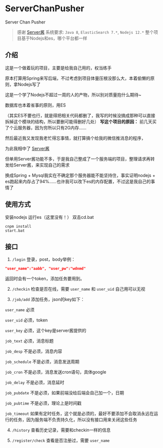# ServerChanPusher
 Server Chan Pusher

> 感谢 [Server酱](http://sc.ftqq.com/3.version)
> 系统要求: `Java 8`, `ElasticSearch 7.*`, `Nodejs 12.*`
> 整个项目基于Nodejs和es，哪个平台都一样

## 介绍
这是一个做着玩的项目，主要是给我自己用的，权当练手

原本打算用Spring来写后端，不过考虑到项目体量压根没那么大，本着偷懒的原则，拿Nodejs写了

这是一个学了Nodejs不超过一周的人的产物，所以别对质量抱什么期待~

数据库也本着省事的原则，用ES

（其实ES不要也行，就是得把相关代码都删了，我写的时候没搞成那种可以直接拆掉这个模块的结构，所以要删可能得删好几处）
**写这个项目的原因：**
前几天买了个云服务器，因为穷所以只有2G内存……

然后最近我又发现我老忙得忘事情，就打算搞个给我的微信推消息的程序，

为此我相中了 [Server酱](http://sc.ftqq.com/3.version)

但单用Server酱功能不多，于是我自己整成了一个服务端的项目，整理请求再转发给Server酱，来实现自己的需求

换成Spring + Mysql我实在不确定那个服务器能不能坚持住，事实证明nodejs + es跑起来内存占了94%……也许我可以改下es的内存配置，不过这是我自己的事情了

## 使用方式
安装nodejs
运行es（这里没有！）
双击cd.bat
```
cnpm install
start.bat
```

## 接口
1. `/login` 
登录，post，body举例： 
``` json
"user_name":"aabb", "user_pw":"wdnmd"
```
返回时会有一个token，添加任务要用到。

2. `/checkin` 
检查是否在线，需要 `user_name` 和 `user_uid` 自己用可以无视

3. `/job/add` 
添加任务，json的key如下：

`user_name` 必须

`user_uid` 必须，token

`user_key` 必须，这个key是server酱提供的

`job_text` 必须，消息标题

`job_desp` 不是必须，消息内容

`job_schedule` 不是必须，消息发送周期

`job_cron` 不是必须，消息发送cron语句，具体google

`job_delay` 不是必须，消息延时

`job_pubdate` 不是必须，如果前端没给后端会自己加一个，日期

`job_pubtime` 不是必须，理论上是时间戳

`job_timeout` 如果有定时任务，这个就是必须的，最好不要添加不会取消永远在运行的任务，因为服务端不负责持久化，所以没有接口用来关闭这些任务

4. `/history`
查看历史记录，需要和checkin一样的信息

5. `/register/check`
查看是否注册过，需要 `user_name`